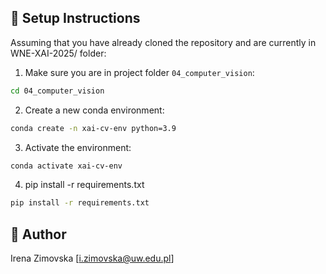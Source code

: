 ## 🔧 Setup Instructions

Assuming that you have already cloned the repository and are currently in WNE-XAI-2025/ folder:

1. Make sure you are in project folder `04_computer_vision`:
```bash 
cd 04_computer_vision
```

2. Create a new conda environment: 
```bash 
conda create -n xai-cv-env python=3.9
```

3. Activate the environment: 
```bash
conda activate xai-cv-env
```

4. pip install -r requirements.txt
```bash 
pip install -r requirements.txt
```

## 📌 Author
Irena Zimovska
[i.zimovska@uw.edu.pl]

